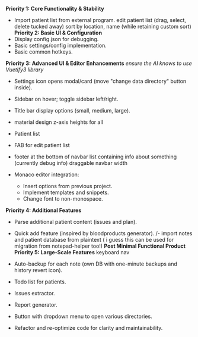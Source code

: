 **Priority 1: Core Functionality & Stability**
- Import patient list from external program.
edit patient list (drag, select, delete tucked away)
sort by location, name (while retaining custom sort)
**Priority 2: Basic UI & Configuration**
- Display config.json for debugging.
- Basic settings/config implementation.
- Basic common hotkeys.

**Priority 3: Advanced UI & Editor Enhancements**
*ensure the AI knows to use Vuetify3 library*
- Settings icon opens modal/card (move "change data directory" button inside).
- Sidebar on hover; toggle sidebar left/right.
- Title bar display options (small, medium, large).
 - material design z-axis heights for all

 - Patient list
  - FAB for edit patient list
  - footer at the bottom of navbar list containing info about something (currently debug info)
  draggable navbar width


- Monaco editor integration:
  - Insert options from previous project.
  - Implement templates and snippets.
  - Change font to non-monospace.

**Priority 4: Additional Features**
- Parse additional patient content (issues and plan).
- Quick add feature (inspired by bloodproducts generator).
/- import notes and patient database from plaintext ( i guess this can be used for migration from notepad-helper too!)
**Post Minimal Functional Product**
**Priority 5: Large-Scale Features**
keyboard nav
- Auto-backup for each note (own DB with one-minute backups and history revert icon).
- Todo list for patients.
- Issues extractor.
- Report generator.

- Button with dropdown menu to open various directories.
- Refactor and re-optimize code for clarity and maintainability.